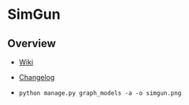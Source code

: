 # SimGun

## Overview
* [Wiki](https://gitlab.com/Appologist/simgun/wikis/home)
* [Changelog](#changelog)


*  `python manage.py graph_models -a -o simgun.png`